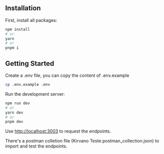 ## Installation

First, install all packages:

```bash
npm install
# or
yarn
# or
pnpm i
```

## Getting Started

Create a .env file, you can copy the content of .env.example

```bash
cp .env.example .env
```

Run the development server:

```bash
npm run dev
# or
yarn dev
# or
pnpm dev
```

Use [http://localhost:3003](http://localhost:3003) to request the endpoints.

There's a postman colletion file (Kirvano Teste.postman_collection.json) to import and test the endpoints.